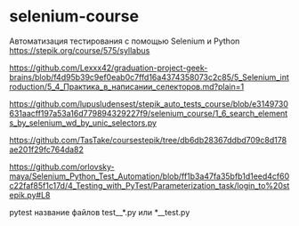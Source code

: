 # selenium-course
Автоматизация тестирования с помощью Selenium и Python
https://stepik.org/course/575/syllabus

https://github.com/Lexxx42/graduation-project-geek-brains/blob/f4d95b39c9ef0eab0c7ffd16a4374358073c2c85/5_Selenium_introduction/5_4_Практика_в_написании_селекторов.md?plain=1

https://github.com/lupusludensest/stepik_auto_tests_course/blob/e3149730631aacff197a53a16d779894329227f9/selenium_course/1_6_search_elements_by_selenium_wd_by_unic_selectors.py

https://github.com/TasTake/coursestepik/tree/db6db28367ddbd709c8d178ae201f29fc764da82

https://github.com/orlovsky-maya/Selenium_Python_Test_Automation/blob/ff1b3a47fa35bfb1d1eed4cf60c22faf85f1c17d/4_Testing_with_PyTest/Parameterization_task/login_to%20stepik.py#L8

pytest название файлов test__*.py или *__test.py